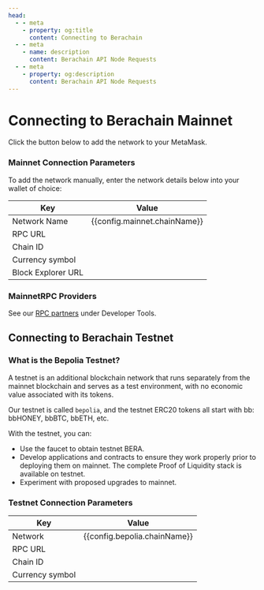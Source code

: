 ```yaml
---
head:
  - - meta
    - property: og:title
      content: Connecting to Berachain
  - - meta
    - name: description
      content: Berachain API Node Requests
  - - meta
    - property: og:description
      content: Berachain API Node Requests
---
```


<script setup>
  import config from '@berachain/config/constants.json';
  import AddNetwork from '@berachain/ui/AddNetwork';
  import CopyToClipboard from '@berachain/ui/CopyToClipboard';
</script>

# Connecting to Berachain Mainnet

Click the button below to add the network to your MetaMask.

<ClientOnly>
  <AddNetwork
    :chainId="config.mainnet.chainId"
    :chainName="config.mainnet.chainName"
    :nativeCurrencyName="config.mainnet.currencyName"
    :nativeCurrencySymbol="config.mainnet.currencySymbol"
    :nativeCurrencyDecimals="config.mainnet.decimals"
    :rpcUrl="config.mainnet.rpcUrl"
    :blockExplorerUrl="config.mainnet.dapps.berascan.url"
  />
</ClientOnly>

### Mainnet Connection Parameters

To add the network manually, enter the network details below into your wallet of choice:

| Key                | Value                                                                                  |
| ------------------ | -------------------------------------------------------------------------------------- |
| Network Name       | {{config.mainnet.chainName}}                                                           |
| RPC URL            | <ClientOnly><CopyToClipboard :text="config.mainnet.rpcUrl" /></ClientOnly>             |
| Chain ID           | <ClientOnly><CopyToClipboard :text="config.mainnet.chainId" /></ClientOnly>            |
| Currency symbol    | <ClientOnly><CopyToClipboard :text="config.mainnet.currencySymbol" /></ClientOnly>     |
| Block Explorer URL | <ClientOnly><CopyToClipboard :text="config.mainnet.dapps.berascan.url" /></ClientOnly> |

### MainnetRPC Providers

See our [RPC partners](/developers/developer-tools#rpc-providers) under Developer Tools.

## Connecting to Berachain Testnet

<ClientOnly>
  <AddNetwork
    :chainId="config.bepolia.chainId"
    :chainName="config.bepolia.chainName"
    :nativeCurrencyName="config.bepolia.currencyName"
    :nativeCurrencySymbol="config.bepolia.currencySymbol"
    :nativeCurrencyDecimals="config.bepolia.decimals"
    :rpcUrl="config.bepolia.rpcUrl"
    :blockExplorerUrl="config.bepolia.dapps.berascan.url"
    :testnet="true"
  />
</ClientOnly>

### What is the Bepolia Testnet?

A testnet is an additional blockchain network that runs separately from the mainnet blockchain and serves as a test environment, with no economic value associated with its tokens.

Our testnet is called `bepolia`, and the testnet ERC20 tokens all start with bb: bbHONEY, bbBTC, bbETH, etc.

With the testnet, you can:
* Use the faucet to obtain testnet BERA.
* Develop applications and contracts to ensure they work properly prior to deploying them on mainnet. The complete Proof of Liquidity stack is available on testnet.
* Experiment with proposed upgrades to mainnet.

### Testnet Connection Parameters

| Key                | Value                                                                                  |
| ------------------ | -------------------------------------------------------------------------------------- |
| Network            | {{config.bepolia.chainName}}                                                           |
| RPC URL            | <ClientOnly><CopyToClipboard :text="config.bepolia.rpcUrl" /></ClientOnly>             |
| Chain ID           | <ClientOnly><CopyToClipboard :text="config.bepolia.chainId" /></ClientOnly>            |
| Currency symbol    | <ClientOnly><CopyToClipboard :text="config.bepolia.currencySymbol" /></ClientOnly>     |


<template v-if="Object.keys(config.bepolia.dapps).length > 0">

### Dapps

<table>
  <thead><tr><th>Name</th><th>URL</th></tr></thead>
  <tbody>
    <template v-for="(dapp, key) in config.bepolia.dapps">
      <tr>
        <td><a :href="dapp.url" target="_blank">{{ dapp.name }}</a></td>
        <td><ClientOnly><CopyToClipboard :text="dapp.url" /></ClientOnly></td>
      </tr>
    </template>
  </tbody>
</table>

</template>
